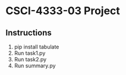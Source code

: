 # CSCI-4333-03 Project

## Instructions
1. pip install tabulate
2. Run task1.py
3. Run task2.py
4. Run summary.py